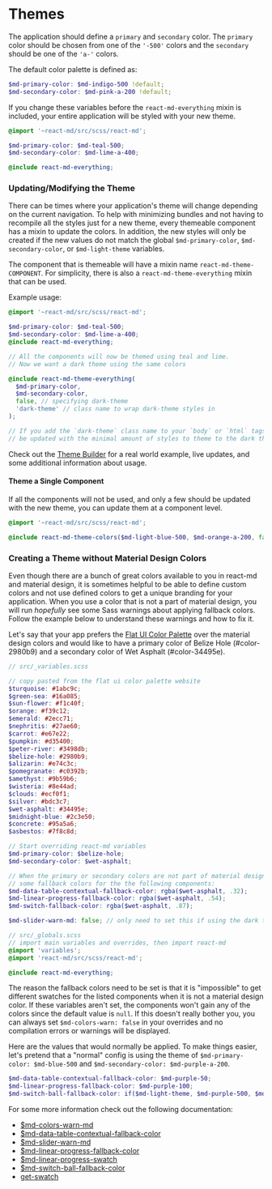 # Themes
The application should define a `primary` and `secondary` color. The `primary` color
should be chosen from one of the `'-500'` colors and the `secondary` should be one of
the `'a-'` colors.

The default color palette is defined as:

```scss
$md-primary-color: $md-indigo-500 !default;
$md-secondary-color: $md-pink-a-200 !default;
```

If you change these variables before the `react-md-everything` mixin is included, your entire
application will be styled with your new theme.

```scss
@import '~react-md/src/scss/react-md';

$md-primary-color: $md-teal-500;
$md-secondary-color: $md-lime-a-400;

@include react-md-everything;
```

### Updating/Modifying the Theme
There can be times where your application's theme will change depending on the current navigation.
To help with minimizing bundles and not having to recompile all the styles just for a new theme,
every themeable component has a mixin to update the colors. In addition, the new styles will only
be created if the new values do not match the global `$md-primary-color`, `$md-secondary-color`,
or `$md-light-theme` variables.

The component that is themeable will have a mixin name `react-md-theme-COMPONENT`. For simplicity,
there is also a `react-md-theme-everything` mixin that can be used.

Example usage:

```scss
@import '~react-md/src/scss/react-md';

$md-primary-color: $md-teal-500;
$md-secondary-color: $md-lime-a-400;
@include react-md-everything;

// All the components will now be themed using teal and lime.
// Now we want a dark theme using the same colors

@include react-md-theme-everything(
  $md-primary-color,
  $md-secondary-color,
  false, // specifying dark-theme
  'dark-theme' // class name to wrap dark-theme styles in
);

// If you add the `dark-theme` class name to your `body` or `html` tags, your app will now
// be updated with the minimal amount of styles to theme to the dark theme.
```

Check out the [Theme Builder](/customization/theme-builder) for a real world example, live updates,
and some additional information about usage.

#### Theme a Single Component
If all the components will not be used, and only a few should be updated with the new theme, you
can update them at a component level.

```scss
@import '~react-md/src/scss/react-md';

@include react-md-theme-colors($md-light-blue-500, $md-orange-a-200, false);
```

### Creating a Theme without Material Design Colors
Even though there are a bunch of great colors available to you in react-md and material design, it
is sometimes helpful to be able to define custom colors and not use defined colors to get a unique branding
for your application. When you use a color that is not a part of material design, you will run _hopefully_ see
some Sass warnings about applying fallback colors. Follow the example below to understand these warnings
and how to fix it.

Let's say that your app prefers the [Flat UI Color Palette](https://flatuicolors.com/) over the material design
colors and would like to have a primary color of Belize Hole (#color-2980b9) and a secondary color of Wet Asphalt (#color-34495e).

```scss
// src/_variables.scss

// copy pasted from the flat ui color palette website
$turquoise: #1abc9c;
$green-sea: #16a085;
$sun-flower: #f1c40f;
$orange: #f39c12;
$emerald: #2ecc71;
$nephritis: #27ae60;
$carrot: #e67e22;
$pumpkin: #d35400;
$peter-river: #3498db;
$belize-hole: #2980b9;
$alizarin: #e74c3c;
$pomegranate: #c0392b;
$amethyst: #9b59b6;
$wisteria: #8e44ad;
$clouds: #ecf0f1;
$silver: #bdc3c7;
$wet-asphalt: #34495e;
$midnight-blue: #2c3e50;
$concrete: #95a5a6;
$asbestos: #7f8c8d;

// Start overriding react-md variables
$md-primary-color: $belize-hole;
$md-secondary-color: $wet-asphalt;

// When the primary or secondary colors are not part of material design, you will need to set
// some fallback colors for the the following components:
$md-data-table-contextual-fallback-color: rgba($wet-asphalt, .32);
$md-linear-progress-fallback-color: rgba($wet-asphalt, .54);
$md-switch-fallback-color: rgba($wet-asphalt, .87);

$md-slider-warn-md: false; // only need to set this if using the dark theme.
```

```scss
// src/_globals.scss
// import main variables and overrides, then import react-md
@import 'variables';
@import 'react-md/src/scss/react-md';

@include react-md-everything;
```

The reason the fallback colors need to be set is that it is "impossible" to get different swatches for the listed
components when it is not a material design color. If these variables aren't set, the components won't gain any
of the colors since the default value is `null`. If this doesn't really bother you, you can always set
`$md-colors-warn: false` in your overrides and no compilation errors or warnings will be displayed.


Here are the values that would normally be applied. To make things easier, let's pretend that a "normal" config
is using the theme of `$md-primary-color: $md-blue-500` and `$md-secondary-color: $md-purple-a-200`. 

```scss
$md-data-table-contextual-fallback-color: $md-purple-50;
$md-linear-progress-fallback-color: $md-purple-100;
$md-switch-ball-fallback-color: if($md-light-theme, $md-purple-500, $md-purple-200);
```

For some more information check out the following documentation:
- [$md-colors-warn-md](?tab=1#variable-md-colors-warn)
- [$md-data-table-contextual-fallback-color](?tab=1#variable-md-data-table-contextual-fallback-color)
- [$md-slider-warn-md](/components/sliders?tab=2#variable-md-slider-warn-md)
- [$md-linear-progress-fallback-color](?tab=1#variable-md-linear-progress-fallback-color)
- [$md-linear-progress-swatch](/components/progress/linear?tab=2#variable-md-linear-progress-swatch)
- [$md-switch-ball-fallback-color](?tab=1#variable-md-switch-ball-fallback-color)
- [get-swatch](/customization/colors?tab=1#function-get-swatch)
